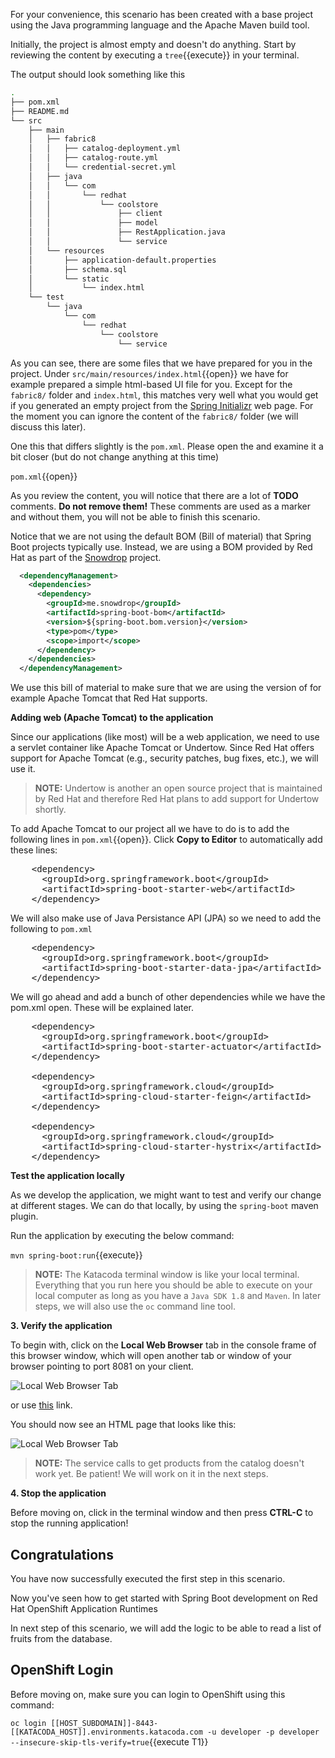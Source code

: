 For your convenience, this scenario has been created with a base project using the Java programming language and the Apache Maven build tool.

Initially, the project is almost empty and doesn't do anything. Start by reviewing the content by executing a
``tree``{{execute}} in your terminal.

The output should look something like this

```sh
.
├── pom.xml
├── README.md
└── src
    ├── main
    │   ├── fabric8
    │   │   ├── catalog-deployment.yml
    │   │   ├── catalog-route.yml
    │   │   └── credential-secret.yml
    │   ├── java
    │   │   └── com
    │   │       └── redhat
    │   │           └── coolstore
    │   │               ├── client
    │   │               ├── model
    │   │               ├── RestApplication.java
    │   │               └── service
    │   └── resources
    │       ├── application-default.properties
    │       ├── schema.sql
    │       └── static
    │           └── index.html
    └── test
        └── java
            └── com
                └── redhat
                    └── coolstore
                        └── service
```


As you can see, there are some files that we have prepared for you in the project. Under `src/main/resources/index.html`{{open}}
we have for example prepared a simple html-based UI file for you. Except for the `fabric8/` folder and `index.html`, this
matches very well what you would get if you generated an empty project from the [Spring Initializr](https://start.spring.io) web
page. For the moment you can ignore the content of the `fabric8/` folder (we will discuss this later).

One this that differs slightly is the `pom.xml`. Please open the and examine it a bit closer (but do not change anything
at this time)

``pom.xml``{{open}}

As you review the content, you will notice that there are a lot of **TODO** comments. **Do not remove them!** These comments
are used as a marker and without them, you will not be able to finish this scenario.

Notice that we are not using the default BOM (Bill of material) that Spring Boot projects typically use. Instead, we are using
a BOM provided by Red Hat as part of the [Snowdrop](http://snowdrop.me/) project.

```xml
  <dependencyManagement>
    <dependencies>
      <dependency>
        <groupId>me.snowdrop</groupId>
        <artifactId>spring-boot-bom</artifactId>
        <version>${spring-boot.bom.version}</version>
        <type>pom</type>
        <scope>import</scope>
      </dependency>
    </dependencies>
  </dependencyManagement>
```

We use this bill of material to make sure that we are using the version of for example Apache Tomcat that Red Hat supports. 

**Adding web (Apache Tomcat) to the application**

Since our applications (like most) will be a web application, we need to use a servlet container like Apache Tomcat or
Undertow. Since Red Hat offers support for Apache Tomcat (e.g., security patches, bug fixes, etc.), we will use it.

>**NOTE:** Undertow is another an open source project that is maintained by Red Hat and therefore Red Hat plans to
add support for Undertow shortly.

To add Apache Tomcat to our project all we have to do is to add the following lines in ``pom.xml``{{open}}. Click **Copy to Editor**
to automatically add these lines:

<pre class="file" data-filename="pom.xml" data-target="insert" data-marker="<!-- TODO: Add web (tomcat) dependency here -->">
    &lt;dependency&gt;
      &lt;groupId&gt;org.springframework.boot&lt;/groupId&gt;
      &lt;artifactId&gt;spring-boot-starter-web&lt;/artifactId&gt;
    &lt;/dependency&gt;
</pre>

We will also make use of Java Persistance API (JPA) so we need to add the following to `pom.xml`

<pre class="file" data-filename="pom.xml" data-target="insert" data-marker="<!-- TODO: Add data jpa dependency here -->">
    &lt;dependency&gt;
      &lt;groupId&gt;org.springframework.boot&lt;/groupId&gt;
      &lt;artifactId&gt;spring-boot-starter-data-jpa&lt;/artifactId&gt;
    &lt;/dependency&gt;
</pre>

We will go ahead and add a bunch of other dependencies while we have the pom.xml open. These will be explained later.

<pre class="file" data-filename="pom.xml" data-target="insert" data-marker=" <!-- TODO: Add actuator, fegin and hystrix dependency here -->">
    &lt;dependency&gt;
      &lt;groupId&gt;org.springframework.boot&lt;/groupId&gt;
      &lt;artifactId&gt;spring-boot-starter-actuator&lt;/artifactId&gt;
    &lt;/dependency&gt;

    &lt;dependency&gt;
      &lt;groupId&gt;org.springframework.cloud&lt;/groupId&gt;
      &lt;artifactId&gt;spring-cloud-starter-feign&lt;/artifactId&gt;
    &lt;/dependency&gt;

    &lt;dependency&gt;
      &lt;groupId&gt;org.springframework.cloud&lt;/groupId&gt;
      &lt;artifactId&gt;spring-cloud-starter-hystrix&lt;/artifactId&gt;
    &lt;/dependency&gt;
</pre>

**Test the application locally**

As we develop the application, we might want to test and verify our change at different stages. We can do that
locally, by using the `spring-boot` maven plugin.

Run the application by executing the below command:

``mvn spring-boot:run``{{execute}}

>**NOTE:** The Katacoda terminal window is like your local terminal. Everything that you run here you should
be able to execute on your local computer as long as you have a `Java SDK 1.8` and `Maven`. In later steps, we
will also use the `oc` command line tool.

**3. Verify the application**

To begin with, click on the **Local Web Browser** tab in the console frame of this browser window, which will open another tab or window of your browser pointing to port 8081 on your client.

![Local Web Browser Tab](/redhat-middleware-workshops/assets/middleware/mono-to-micro-part-2/web-browser-tab.png)

or use [this](https://[[HOST_SUBDOMAIN]]-8081-[[KATACODA_HOST]].environments.katacoda.com/) link.

You should now see an HTML page that looks like this:

![Local Web Browser Tab](/redhat-middleware-workshops/assets/mono-to-micro-part-2/web-page.png)

> **NOTE:** The service calls to get products from the catalog doesn't work yet. Be patient! We will work on it in the next steps.

**4. Stop the application**

Before moving on, click in the terminal window and then press **CTRL-C** to stop the running application!

## Congratulations

You have now successfully executed the first step in this scenario. 

Now you've seen how to get started with Spring Boot development on Red Hat OpenShift Application Runtimes

In next step of this scenario, we will add the logic to be able to read a list of fruits from the database.

## OpenShift Login

Before moving on, make sure you can login to OpenShift using this command:

`oc login [[HOST_SUBDOMAIN]]-8443-[[KATACODA_HOST]].environments.katacoda.com -u developer -p developer --insecure-skip-tls-verify=true`{{execute T1}}
